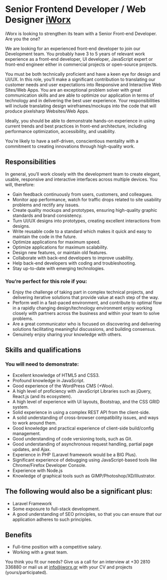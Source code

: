 Senior Frontend Developer / Web Designer [iWorx](https://www.iworx.gr)
==

iWorx is looking to strengthen its team with a Senior Front-end Developer. Are you the one?

We are looking for an experienced front-end developer to join our Development team. You probably have 3 to 5 years of relevant work experience as a front-end developer, UI developer, JavaScript expert or front-end engineer either in commercial projects or open-source projects.

You must be both technically proficient and have a keen eye for design and UI/UX. In this role, you’ll make a significant contribution to translating our customer needs and user expectations into Responsive and Interactive Web Sites/Web Apps. You are an exceptional problem solver with great communication skills and are able to optimize our application in terms of technology and in delivering the best user experience. Your responsibilities will include translating design wireframes/mockups into the code that will produce pixelsharp Websites/Web Apps.

Ideally, you should be able to demonstrate hands-on experience in using current trends and best practices in front-end architecture, including performance optimization, accessibility, and usability.

You’re likely to have a self-driven, conscientious mentality with a commitment to creating innovations through high-quality work.

## Responsibilities
In general, you’ll work closely with the development team to create elegant, usable, responsive and interactive interfaces across multiple devices. You will, therefore:

* Gain feedback continuously from users, customers, and colleagues.
* Monitor app performance, watch for traffic drops related to site usability problems and rectify any issues.
* Create quality mockups and prototypes, ensuring high-quality graphic standards and brand consistency. 
* Turn UI/UX designs into prototypes, creating excellent interactions from designs.
* Write reusable code to a standard which makes it quick and easy to maintain the code in the future.
* Optimize applications for maximum speed.
* Optimize applications for maximum scalability.
* Design new features, or maintain old features.
* Collaborate with back-end developers to improve usability.
* Help back-end developers with coding and troubleshooting.
* Stay up-to-date with emerging technologies.

### You’re perfect for this role if you: ###

* Enjoy the challenge of taking part in complex technical projects, and delivering iterative solutions that provide value at each step of the way.
* Perform well in a fast-paced environment, and contribute to optimal flow in a rapidly changing design/technology environment
enjoy working closely with partners across the business and within your team to solve problems.
* Are a great communicator who is focused on discovering and delivering solutions facilitating meaningful discussions, and building consensus.
* Genuinely enjoy sharing your knowledge with others.

## Skills and qualifications

### You will need to demonstrate:

* Excellent knowledge of HTML5 and CSS3.
* Profound knowledge in JavaScript.
* Good experience of the WordPress CMS (+Woo).
* A high level of proficiency with JavaScript Libraries such as jQuery, React.js (and its ecosystem).
* A high level of experience with UI layouts, Bootstrap, and the CSS GRID system.
* Solid experience in using a complex REST API from the client-side.
* A solid understanding of cross-browser compatibility issues, and ways to work around them.
* Good knowledge and practical experience of client-side build/config management.
* Good understanding of code versioning tools, such as Git.
* Good understanding of asynchronous request handling, partial page updates, and Ajax.
* Experience in PHP (Laravel framework would be a BIG Plus).
* Significant experience of debugging using JavaScript-based tools like Chrome/Firefox Developer Console.
* Experience with Node.js
* Knowledge of graphical tools such as GIMP/Photoshop/XD/Illustrator.

## The following would also be a significant plus:

* Laravel Framework
* Some exposure to full-stack development.
* A good understanding of SEO principles, so that you can ensure that our application adheres to such principles.

## Benefits 
* Full-time position with a competitive salary.
* Working with a great team.


You think you fit our needs? 
Give us a call for an interview at +30 2810 336880 or mail us at <info@iworx.gr> with your CV and projects (yours/participated). 
